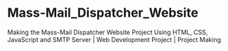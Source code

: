 # Mass-Mail_Dispatcher_Website
Making the Mass-Mail Dispatcher Website Project Using HTML, CSS, JavaScript and SMTP Server | Web Development Project | Project Making
